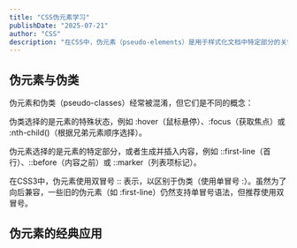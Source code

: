 ```yaml
---
title: "CSS伪元素学习"
publishDate: "2025-07-21"
author: "CSS"
description: "在CSS中，伪元素（pseudo-elements）是用于样式化文档中特定部分的关键字"
---
```



## 伪元素与伪类

伪元素和伪类（pseudo-classes）经常被混淆，但它们是不同的概念：

伪类选择的是元素的特殊状态，例如 :hover（鼠标悬停）、:focus（获取焦点）或 :nth-child()（根据兄弟元素顺序选择）。

伪元素选择的是元素的特定部分，或者生成并插入内容，例如 ::first-line（首行）、::before（内容之前）或 ::marker（列表项标记）。

在CSS3中，伪元素使用双冒号 :: 表示，以区别于伪类（使用单冒号 :）。虽然为了向后兼容，一些旧的伪元素（如 :first-line）仍然支持单冒号语法，但推荐使用双冒号。


<script lang="ts"> 
import PseudoElementDemo from '$lib/components/PseudoElementDemo.svelte';
</script>

<PseudoElementDemo/>


## 伪元素的经典应用